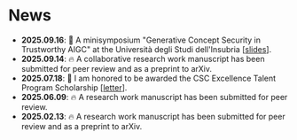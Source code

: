 # News

<div class="scrollable">
  <ul>
   <!-- <li><strong>2025.10.10</strong>: 📅 A talk with Prof. <a href="https://samarati.di.unimi.it/">Pierangela Samarati</a> (IEEE/ACM Fellow) and Prof. <a href="https://piuri.di.unimi.it/">Vincenzo Piuri</a> (IEEE Fellow) at the Università degli Studi di Milano. </li> -->
    <li><strong>2025.09.16</strong>: 📅 A minisymposium "Generative Concept Security in Trustworthy AIGC" at the Università degli Studi dell'Insubria [<a href="https://xukun12138.github.io/pdf/Concept.pdf">slides</a>]. </li>
     <li><strong>2025.09.14</strong>: 🔥 A collaborative research work manuscript has been submitted for peer review and as a preprint to arXiv. </li>
     <li><strong>2025.07.18</strong>: 🎉 I am honored to be awarded the CSC Excellence Talent Program Scholarship [<a href="https://xukun12138.github.io/pdf/CongratulatoryLetter.pdf">letter</a>]. </li>
     <li><strong>2025.06.09</strong>: 🔥 A research work manuscript has been submitted for peer review. </li>
     <li><strong>2025.02.13</strong>: 🔥 A research work manuscript has been submitted for peer review and as a preprint to arXiv. </li>


    
  </ul>
</div>

